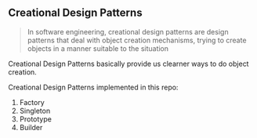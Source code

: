 ## Creational Design Patterns

> In software engineering, creational design patterns are design patterns that deal with object creation mechanisms, trying to create objects in a manner suitable to the situation

Creational Design Patterns basically provide us clearner ways to do object creation.

Creational Design Patterns implemented in this repo: 
1. Factory
2. Singleton
3. Prototype
4. Builder